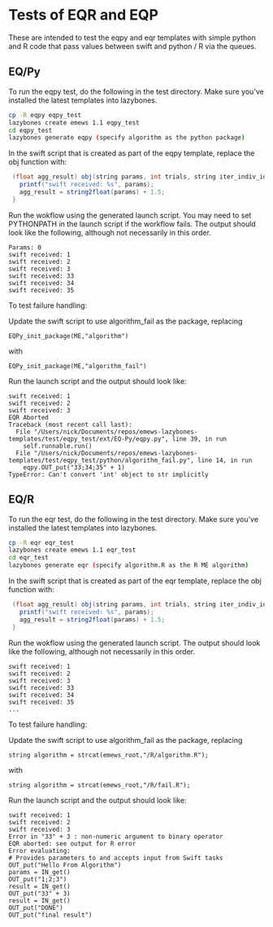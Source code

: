 # Tests of EQR and EQP #

These are intended to test the eqpy and eqr templates with simple
python and R code that pass values between swift and python / R via
the queues.

## EQ/Py ##

To run the eqpy test, do the following in the test directory. Make sure
you've installed the latest templates into lazybones.

```bash
cp -R eqpy eqpy_test
lazybones create emews 1.1 eqpy_test
cd eqpy_test
lazybones generate eqpy (specify algorithm as the python package)
```

In the swift script that is created as part of the eqpy template, replace
the obj function with:

```java
 (float agg_result) obj(string params, int trials, string iter_indiv_id) {
   printf("swift received: %s", params);
   agg_result = string2float(params) + 1.5;
 }
 ```

 Run the wokflow using the generated launch script. You may need to set
 PYTHONPATH in the launch script if the workflow fails. The output should look
like the following, although not necessarily in this order.

```
Params: 0
swift received: 1
swift received: 2
swift received: 3
swift received: 33
swift received: 34
swift received: 35
```

To test failure handling:

Update the swift script to use algorithm_fail as the package, replacing

```
EQPy_init_package(ME,"algorithm")
```

with

```
EQPy_init_package(ME,"algorithm_fail")
```

Run the launch script and the output should look like:

```
swift received: 1
swift received: 2
swift received: 3
EQR Aborted
Traceback (most recent call last):
  File "/Users/nick/Documents/repos/emews-lazybones-templates/test/eqpy_test/ext/EQ-Py/eqpy.py", line 39, in run
    self.runnable.run()
  File "/Users/nick/Documents/repos/emews-lazybones-templates/test/eqpy_test/python/algorithm_fail.py", line 14, in run
    eqpy.OUT_put("33;34;35" + 1)
TypeError: Can't convert 'int' object to str implicitly
```

## EQ/R ##

To run the eqr test, do the following in the test directory. Make sure
you've installed the latest templates into lazybones.

```bash
cp -R eqr eqr_test
lazybones create emews 1.1 eqr_test
cd eqr_test
lazybones generate eqr (specify algorithm.R as the R ME algorithm)
```

In the swift script that is created as part of the eqr template, replace
the obj function with:

```java
 (float agg_result) obj(string params, int trials, string iter_indiv_id) {
   printf("swift received: %s", params);
   agg_result = string2float(params) + 1.5;
 }
 ```

 Run the wokflow using the generated launch script. The output should look
like the following, although not necessarily in this order.

```
swift received: 1
swift received: 2
swift received: 3
swift received: 33
swift received: 34
swift received: 35
...
```

To test failure handling:

Update the swift script to use algorithm_fail as the package, replacing

```
string algorithm = strcat(emews_root,"/R/algorithm.R");
```

with

```
string algorithm = strcat(emews_root,"/R/fail.R");
```

Run the launch script and the output should look like:

```
swift received: 1
swift received: 2
swift received: 3
Error in "33" + 3 : non-numeric argument to binary operator
EQR aborted: see output for R error
Error evaluating:
# Provides parameters to and accepts input from Swift tasks
OUT_put("Hello From Algorithm")
params = IN_get()
OUT_put("1;2;3")
result = IN_get()
OUT_put("33" + 3)
result = IN_get()
OUT_put("DONE")
OUT_put("final result")
```
